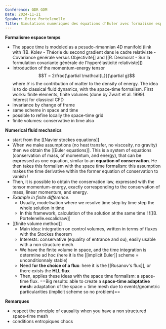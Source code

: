 ```yaml
---
Conférence: GDR GDM
Date: 2024-11-21
Speaker: Brice Portelenelle
Title: Simulations numériques des équations d'Euler avec formalisme espace-temps
---
```

**Formalisme espace temps**
- The space time is modeled as a pesudo-rimannian 4D manifold (link with [[B. Kolev - Théorie du second gradient dans le cadre relativiste - Covariance générale versus Objectivité]] and [[R. Desmorat - Sur la formulation covariante générale de l'hyperélasticité relativiste]])
- Introduction of the momentum-energy tensor $$T = 2\frac{\partial \mathcal{L}}{\partial g}$$where $\mathcal{L}$ is the contribution of matter to the density of energy.
The idea is to do classical fluid dynamics, with the space-time formalism. First works: finite elements, finite volumes (done by Zwart et al. 1999). Interest for classical CFD
- invariance by change of frame
- same scheme in space and time
- possible to refine locally the space-time grid
- finite volumes: conservative in time also

**Numerical fluid mechanics**
- start from the [[Navier stockes equations]]
- When we make assumptions (no heat transfer, no viscosity, no gravity) then we obtain the [[Euler equations]]. This is a system of equations (conservation of mass, of momentum, and energy), that can be expressed as one equation, similar to an **equation of conservation**. He then takes this formalism with the space time formalism: this assumption makes the time derivative within the former equation of conservation to vanish !
- Then, it is possible to obtain the conservation law, expressed with the tensor momentum-energy, exactly corresponding to the conservation of mass, linear momentum, and energy. 
- *Example in finite difference*. 
	- Usually, modelisation where we resolve time step by time step the whole solution in time
	- In this framework, calculation of the solution at the same time ! 
	![[B. Portelenelle.excalidraw]]
- [[finite volume method]]
	- Main idea: integration on control volumes, written in terms of fluxes with the Stockes theorem
	- Interests: conservative (equality of entrance and ou), easily usable with a non structure mech.
	- We have the finite volume in space, and the time integration is determine ad hoc (here it is the [[implicit Euler]] scheme = unconditionnaly stable)
	- Need f**or the choice of a flux**: here it is the [[Rusanov's flux]], or there exists the **HLL flux**
	- Then, applies these ideas with the space time formalism: a space-time flux.
==Big results: able to create a **space-time adaptative mesh**: adaptation of the space + time mesh due to events/geometric particularities (implicit scheme so no problem)==

**Remarques**
- respect the principle of causality when you have a non structured space-time mesh
- conditions entropiques chocs